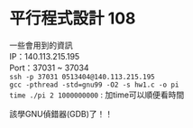 平行程式設計 108
===
一些會用到的資訊  
IP：140.113.215.195  
Port：37031 ~ 37034  
`ssh -p 37031 0513404@140.113.215.195`  
`gcc -pthread -std=gnu99 -O2 -s hw1.c -o pi`  
`time ./pi 2 1000000000` : 加time可以順便看時間  

該學GNU偵錯器(GDB)了！！  
